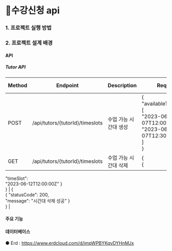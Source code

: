 # 🛒수강신청 api

### 1. 프로젝트 실행 방법

### 2. 프로젝트 설계 배경

#### API
##### Tutor API
| Method | Endpoint | Description                     | Request                                                                     | Response Example                                      |
|--------|--------------------------------------|---------------------------------|--------------------------------------------------------------|------------------------------------------------------|
| POST   | /api/tutors/{tutorId}/timeslots     | 수업 가능 시간대 생성         | {<br>  "availableTimeSlots": [<br>    "2023-06-07T12:00:00Z",<br>    "2023-06-07T12:30:00Z"<br>  ]<br>} | {<br>  "statusCode": 200,<br>  "message": "시간대 생성 성공"<br>} |
| GET   | /api/tutors/{tutorId}/timeslots                          | 수업 가능 시간대 삭제                   | {<br>  {
  "timeSlot": 
    <br>"2023-06-12T12:00:00Z"
}
<br>}         | {<br>  {
    "statusCode": 200,<br>
    "message": "시간대 삭제 성공"
}<br>}      |


#### 주요 기능
#### 데이터베이스
● Erd : https://www.erdcloud.com/d/impWPBYKqvDYHnMJx
